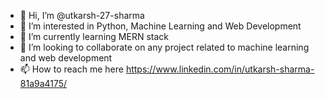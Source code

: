 - 👋 Hi, I’m @utkarsh-27-sharma
- 👀 I’m interested in Python, Machine Learning and Web Development
- 🌱 I’m currently learning MERN stack
- 💞️ I’m looking to collaborate on any project related to machine learning and web development
- 📫 How to reach me here https://www.linkedin.com/in/utkarsh-sharma-81a9a4175/

<!---
utkarsh-27-sharma/utkarsh-27-sharma is a ✨ special ✨ repository because its `README.md` (this file) appears on your GitHub profile.
You can click the Preview link to take a look at your changes.
--->
